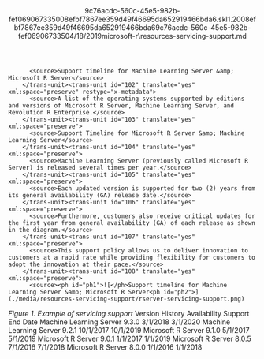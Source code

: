 <?xml version="1.0"?><xliff version="1.2" xmlns="urn:oasis:names:tc:xliff:document:1.2" xmlns:xsi="http://www.w3.org/2001/XMLSchema-instance" xsi:schemaLocation="urn:oasis:names:tc:xliff:document:1.2 xliff-core-1.2-transitional.xsd"><file datatype="xml" original="resources-servicing-support.md" source-language="en-US" target-language="en-US"><header><tool tool-id="mdxliff" tool-name="mdxliff" tool-version="1.0-d1654b2" tool-company="Microsoft" /><xliffext:skl_file_name xmlns:xliffext="urn:microsoft:content:schema:xliffextensions">9c76acdc-560c-45e5-982b-fef069067335008efbf7867ee359d49f46695da652919466bda6.skl</xliffext:skl_file_name><xliffext:version xmlns:xliffext="urn:microsoft:content:schema:xliffextensions">1.2</xliffext:version><xliffext:ms.openlocfilehash xmlns:xliffext="urn:microsoft:content:schema:xliffextensions">008efbf7867ee359d49f46695da652919466bda6</xliffext:ms.openlocfilehash><xliffext:ms.sourcegitcommit xmlns:xliffext="urn:microsoft:content:schema:xliffextensions">9c76acdc-560c-45e5-982b-fef069067335</xliffext:ms.sourcegitcommit><xliffext:ms.lasthandoff xmlns:xliffext="urn:microsoft:content:schema:xliffextensions">04/18/2019</xliffext:ms.lasthandoff><xliffext:ms.openlocfilepath xmlns:xliffext="urn:microsoft:content:schema:xliffextensions">microsoft-r\resources-servicing-support.md</xliffext:ms.openlocfilepath></header><body><group id="content" extype="content"><trans-unit id="101" translate="yes" xml:space="preserve" restype="x-metadata">
          <source>Support timeline for Machine Learning Server &amp; Microsoft R Server</source>
        </trans-unit><trans-unit id="102" translate="yes" xml:space="preserve" restype="x-metadata">
          <source>A list of the operating systems supported by editions and versions of Microsoft R Server, Machine Learning Server, and Revolution R Enterprise.</source>
        </trans-unit><trans-unit id="103" translate="yes" xml:space="preserve">
          <source>Support Timeline for Microsoft R Server &amp; Machine Learning Server</source>
        </trans-unit><trans-unit id="104" translate="yes" xml:space="preserve">
          <source>Machine Learning Server (previously called Microsoft R Server) is released several times per year.</source>
        </trans-unit><trans-unit id="105" translate="yes" xml:space="preserve">
          <source>Each updated version is supported for two (2) years from its general availability (GA) release date.</source>
        </trans-unit><trans-unit id="106" translate="yes" xml:space="preserve">
          <source>Furthermore, customers also receive critical updates for the first year from general availability (GA) of each release as shown in the diagram.</source>
        </trans-unit><trans-unit id="107" translate="yes" xml:space="preserve">
          <source>This support policy allows us to deliver innovation to customers at a rapid rate while providing flexibility for customers to adopt the innovation at their pace.</source>
        </trans-unit><trans-unit id="108" translate="yes" xml:space="preserve">
          <source><ph id="ph1">![</ph>Support timeline for Machine Learning Server &amp; Microsoft R Server<ph id="ph2">](./media/resources-servicing-support/rserver-servicing-support.png)
</ph></source>
        </trans-unit><trans-unit id="109" translate="yes" xml:space="preserve">
          <source><bpt id="p1">_</bpt>Figure 1. Example of servicing support<ept id="p1">_</ept></source>
        </trans-unit><trans-unit id="110" translate="yes" xml:space="preserve">
          <source>Version History</source>
        </trans-unit><trans-unit id="111" translate="yes" xml:space="preserve">
          <source>Availability</source>
        </trans-unit><trans-unit id="112" translate="yes" xml:space="preserve">
          <source>Support End Date</source>
        </trans-unit><trans-unit id="113" translate="yes" xml:space="preserve">
          <source>Machine Learning Server 9.3.0</source>
        </trans-unit><trans-unit id="114" translate="yes" xml:space="preserve">
          <source>3/1/2018</source>
        </trans-unit><trans-unit id="115" translate="yes" xml:space="preserve">
          <source>3/1/2020</source>
        </trans-unit><trans-unit id="116" translate="yes" xml:space="preserve">
          <source>Machine Learning Server 9.2.1</source>
        </trans-unit><trans-unit id="117" translate="yes" xml:space="preserve">
          <source>10/1/2017</source>
        </trans-unit><trans-unit id="118" translate="yes" xml:space="preserve">
          <source>10/1/2019</source>
        </trans-unit><trans-unit id="119" translate="yes" xml:space="preserve">
          <source>Microsoft R Server 9.1.0</source>
        </trans-unit><trans-unit id="120" translate="yes" xml:space="preserve">
          <source>5/1/2017</source>
        </trans-unit><trans-unit id="121" translate="yes" xml:space="preserve">
          <source>5/1/2019</source>
        </trans-unit><trans-unit id="122" translate="yes" xml:space="preserve">
          <source>Microsoft R Server 9.0.1</source>
        </trans-unit><trans-unit id="123" translate="yes" xml:space="preserve">
          <source>1/1/2017</source>
        </trans-unit><trans-unit id="124" translate="yes" xml:space="preserve">
          <source>1/1/2019</source>
        </trans-unit><trans-unit id="125" translate="yes" xml:space="preserve">
          <source>Microsoft R Server 8.0.5</source>
        </trans-unit><trans-unit id="126" translate="yes" xml:space="preserve">
          <source>7/1/2016</source>
        </trans-unit><trans-unit id="127" translate="yes" xml:space="preserve">
          <source>7/1/2018</source>
        </trans-unit><trans-unit id="128" translate="yes" xml:space="preserve">
          <source>Microsoft R Server 8.0.0</source>
        </trans-unit><trans-unit id="129" translate="yes" xml:space="preserve">
          <source>1/1/2016</source>
        </trans-unit><trans-unit id="130" translate="yes" xml:space="preserve">
          <source>1/1/2018</source>
        </trans-unit></group></body></file></xliff>